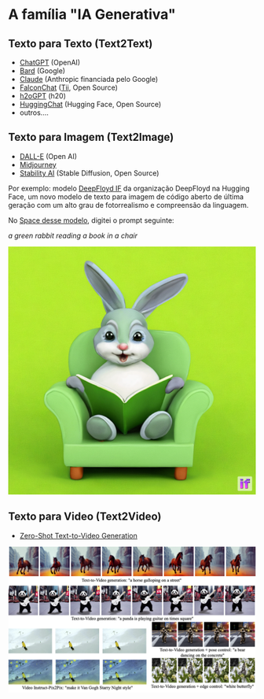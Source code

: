 # A família "IA Generativa"

## Texto para Texto (Text2Text)

- [ChatGPT](../capitulo1/) (OpenAI)
- [Bard](https://bard.google.com/) (Google)
- [Claude](https://www.anthropic.com/index/introducing-claude) (Anthropic financiada pelo Google)
- [FalconChat](https://huggingface.co/spaces/HuggingFaceH4/falcon-chat) ([Tii](https://www.tii.ae/), Open Source)
- [h2oGPT](https://gpt-gm.h2o.ai/) (h20)
- [HuggingChat](https://huggingface.co/chat/) (Hugging Face, Open Source)
- outros....

## Texto para Imagem (Text2Image)

- [DALL-E](https://openai.com/dall-e-2) (Open AI)
- [Midjourney](https://www.midjourney.com)
- [Stability AI](https://stability.ai/) (Stable Diffusion, Open Source)

Por exemplo: modelo [DeepFloyd IF](https://github.com/deep-floyd/IF#if-by-deepfloyd-lab-at-stabilityai) da organização DeepFloyd na Hugging Face, um novo modelo de texto para imagem de código aberto de última geração com um alto grau de fotorrealismo e compreensão da linguagem. 

No [Space desse modelo](https://huggingface.co/spaces/DeepFloyd/IF), digitei o prompt seguinte:

*a green rabbit reading a book in a chair*
    
<img src="../imagens/greenrabbit.png" alt="">

## Texto para Video (Text2Video)

- [Zero-Shot Text-to-Video Generation](https://huggingface.co/docs/diffusers/api/pipelines/text_to_video_zero)

<img src="../imagens/teaser_final.png" alt="">
